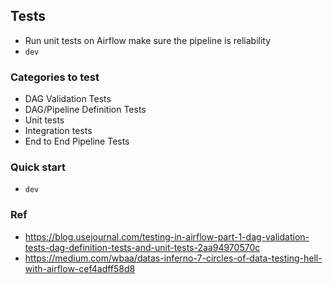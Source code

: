 ## Tests 

- Run unit tests on Airflow make sure the pipeline is reliability
- `dev`

### Categories to test
- DAG Validation Tests
- DAG/Pipeline Definition Tests
- Unit tests
- Integration tests
- End to End Pipeline Tests

### Quick start
- `dev`

### Ref
- https://blog.usejournal.com/testing-in-airflow-part-1-dag-validation-tests-dag-definition-tests-and-unit-tests-2aa94970570c
- https://medium.com/wbaa/datas-inferno-7-circles-of-data-testing-hell-with-airflow-cef4adff58d8
